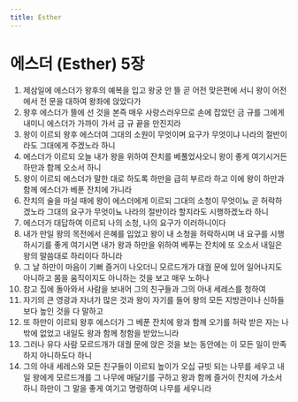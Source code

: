 ```yaml
---
title: Esther
---
```


# 에스더 (Esther) 5장
1. 제삼일에 에스더가 왕후의 예복을 입고 왕궁 안 뜰 곧 어전 맞은편에 서니 왕이 어전에서 전 문을 대하여 왕좌에 앉았다가
1. 왕후 에스더가 뜰에 선 것을 본즉 매우 사랑스러우므로 손에 잡았던 금 규를 그에게 내미니 에스더가 가까이 가서 금 규 끝을 만진지라
1. 왕이 이르되 왕후 에스더여 그대의 소원이 무엇이며 요구가 무엇이냐 나라의 절반이라도 그대에게 주겠노라 하니
1. 에스더가 이르되 오늘 내가 왕을 위하여 잔치를 베풀었사오니 왕이 좋게 여기시거든 하만과 함께 오소서 하니
1. 왕이 이르되 에스더가 말한 대로 하도록 하만을 급히 부르라 하고 이에 왕이 하만과 함께 에스더가 베푼 잔치에 가니라
1. 잔치의 술을 마실 때에 왕이 에스더에게 이르되 그대의 소청이 무엇이뇨 곧 허락하겠노라 그대의 요구가 무엇이뇨 나라의 절반이라 할지라도 시행하겠노라 하니
1. 에스더가 대답하여 이르되 나의 소청, 나의 요구가 이러하니이다
1. 내가 만일 왕의 목전에서 은혜를 입었고 왕이 내 소청을 허락하시며 내 요구를 시행하시기를 좋게 여기시면 내가 왕과 하만을 위하여 베푸는 잔치에 또 오소서 내일은 왕의 말씀대로 하리이다 하니라
1. 그 날 하만이 마음이 기뻐 즐거이 나오더니 모르드개가 대궐 문에 있어 일어나지도 아니하고 몸을 움직이지도 아니하는 것을 보고 매우 노하나
1. 참고 집에 돌아와서 사람을 보내어 그의 친구들과 그의 아내 세레스를 청하여
1. 자기의 큰 영광과 자녀가 많은 것과 왕이 자기를 들어 왕의 모든 지방관이나 신하들보다 높인 것을 다 말하고
1. 또 하만이 이르되 왕후 에스더가 그 베푼 잔치에 왕과 함께 오기를 허락 받은 자는 나밖에 없었고 내일도 왕과 함께 청함을 받았느니라
1. 그러나 유다 사람 모르드개가 대궐 문에 앉은 것을 보는 동안에는 이 모든 일이 만족하지 아니하도다 하니
1. 그의 아내 세레스와 모든 친구들이 이르되 높이가 오십 규빗 되는 나무를 세우고 내일 왕에게 모르드개를 그 나무에 매달기를 구하고 왕과 함께 즐거이 잔치에 가소서 하니 하만이 그 말을 좋게 여기고 명령하여 나무를 세우니라